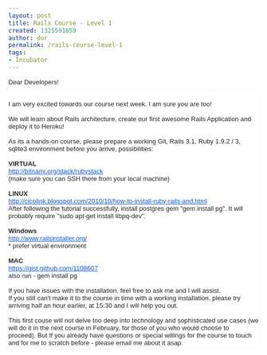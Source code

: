 ```yaml
---
layout: post
title: Rails Course - Level 1
created: 1325591859
author: dor
permalink: /rails-course-level-1
tags:
- Incubator
---
```

<p><span style="color: rgb(34, 34, 34); font-family: arial, sans-serif; font-size: 13px; background-color: rgba(255, 255, 255, 0.917969); ">Dear Developers!</span>
<div style="color: rgb(34, 34, 34); font-family: arial, sans-serif; font-size: 13px; background-color: rgba(255, 255, 255, 0.917969); ">&nbsp;</div>
<div style="color: rgb(34, 34, 34); font-family: arial, sans-serif; font-size: 13px; background-color: rgba(255, 255, 255, 0.917969); ">I am very excited towards our course next week. I am sure you are too!</div>
<div style="color: rgb(34, 34, 34); font-family: arial, sans-serif; font-size: 13px; background-color: rgba(255, 255, 255, 0.917969); ">&nbsp;</div>
<div style="color: rgb(34, 34, 34); font-family: arial, sans-serif; font-size: 13px; background-color: rgba(255, 255, 255, 0.917969); ">We will learn about Rails architecture,&nbsp;create our first awesome Rails Application and deploy it to Heroku!</div>
<div style="color: rgb(34, 34, 34); font-family: arial, sans-serif; font-size: 13px; background-color: rgba(255, 255, 255, 0.917969); ">&nbsp;</div>
<div style="color: rgb(34, 34, 34); font-family: arial, sans-serif; font-size: 13px; background-color: rgba(255, 255, 255, 0.917969); ">As its a hands-on course, please prepare a working Git, Rails 3.1, Ruby 1.9.2 / 3, sqlite3 environment before you arrive, possibilities:</div>
<div style="color: rgb(34, 34, 34); font-family: arial, sans-serif; font-size: 13px; background-color: rgba(255, 255, 255, 0.917969); ">&nbsp;</div>
<div style="color: rgb(34, 34, 34); font-family: arial, sans-serif; font-size: 13px; background-color: rgba(255, 255, 255, 0.917969); "><b>VIRTUAL</b></div>
<div style="color: rgb(34, 34, 34); font-family: arial, sans-serif; font-size: 13px; background-color: rgba(255, 255, 255, 0.917969); "><a target="_blank" style="color: rgb(17, 85, 204); " href="http://bitnami.org/stack/rubystack">http://bitnami.org/stack/<wbr></wbr>rubystack</a></div>
<div style="color: rgb(34, 34, 34); font-family: arial, sans-serif; font-size: 13px; background-color: rgba(255, 255, 255, 0.917969); ">(make sure you can SSH there from your local machine)</div>
<div style="color: rgb(34, 34, 34); font-family: arial, sans-serif; font-size: 13px; background-color: rgba(255, 255, 255, 0.917969); ">&nbsp;</div>
<div style="color: rgb(34, 34, 34); font-family: arial, sans-serif; font-size: 13px; background-color: rgba(255, 255, 255, 0.917969); "><b>LINUX</b></div>
<div style="color: rgb(34, 34, 34); font-family: arial, sans-serif; font-size: 13px; background-color: rgba(255, 255, 255, 0.917969); "><a target="_blank" style="color: rgb(17, 85, 204); " href="http://cicolink.blogspot.com/2010/10/how-to-install-ruby-rails-and.html">http://cicolink.blogspot.com/<wbr></wbr>2010/10/how-to-install-ruby-<wbr></wbr>rails-and.html</a></div>
<div style="color: rgb(34, 34, 34); font-family: arial, sans-serif; font-size: 13px; background-color: rgba(255, 255, 255, 0.917969); ">After following the tutorial&nbsp;successfully, install postgres gem &quot;gem install pg&quot;. It will probably require &quot;sudo apt-get install libpq-dev&quot;.</div>
<div style="color: rgb(34, 34, 34); font-family: arial, sans-serif; font-size: 13px; background-color: rgba(255, 255, 255, 0.917969); ">&nbsp;</div>
<div style="color: rgb(34, 34, 34); font-family: arial, sans-serif; font-size: 13px; background-color: rgba(255, 255, 255, 0.917969); "><b>Windows</b></div>
<div style="color: rgb(34, 34, 34); font-family: arial, sans-serif; font-size: 13px; background-color: rgba(255, 255, 255, 0.917969); "><a target="_blank" style="color: rgb(17, 85, 204); " href="http://www.railsinstaller.org/">http://www.railsinstaller.org/</a></div>
<div style="color: rgb(34, 34, 34); font-family: arial, sans-serif; font-size: 13px; background-color: rgba(255, 255, 255, 0.917969); ">
<div>* prefer virtual environment</div>
<div>&nbsp;</div>
<div><b>MAC</b></div>
<div><a target="_blank" style="color: rgb(17, 85, 204); " href="https://gist.github.com/1108607">https://gist.github.com/<wbr></wbr>1108607</a></div>
<div>also run - gem install pg</div>
<div>&nbsp;</div>
<div>If you have issues with the installation, feel free to ask me and I will assist.</div>
<div>If you still can't make it to the course in time with a working installation, please try arriving half an hour earlier, at 15:30 and I will help you out.</div>
<div>&nbsp;</div>
<div>This first couse will not delve too deep into technology and&nbsp;sophisticated&nbsp;use cases (we will do it in the next course in February, for those of you who would choose to proceed).&nbsp;But If you already have questions or special willings for the course to touch and for me to&nbsp;scratch&nbsp;before - please email me about it asap.</div>
</div>
</p>
